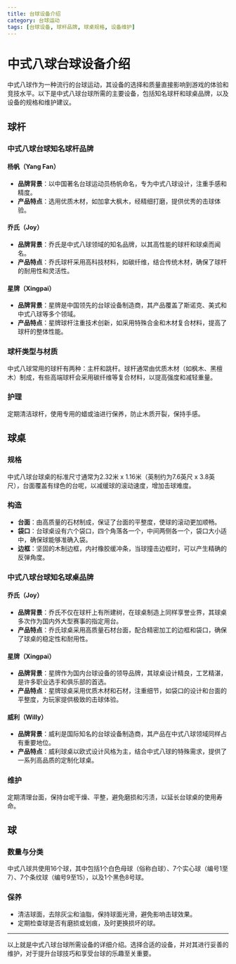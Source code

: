 ```yaml
---
title: 台球设备介绍
category: 台球运动
tags: [台球设备, 球杆品牌, 球桌规格, 设备维护]
---
```

# 中式八球台球设备介绍

中式八球作为一种流行的台球运动，其设备的选择和质量直接影响到游戏的体验和竞技水平。以下是中式八球台球所需的主要设备，包括知名球杆和球桌品牌，以及设备的规格和维护建议。

## 球杆

### 中式八球台球知名球杆品牌

#### 杨帆（Yang Fan）
- **品牌背景**：以中国著名台球运动员杨帆命名，专为中式八球设计，注重手感和精度。
- **产品特点**：选用优质木材，如加拿大枫木，经精细打磨，提供优秀的击球体验。

#### 乔氏（Joy）
- **品牌背景**：乔氏是中式八球领域的知名品牌，以其高性能的球杆和球桌而闻名。
- **产品特点**：乔氏球杆采用高科技材料，如碳纤维，结合传统木材，确保了球杆的耐用性和灵活性。

#### 星牌（Xingpai）
- **品牌背景**：星牌是中国领先的台球设备制造商，其产品覆盖了斯诺克、美式和中式八球等多个领域。
- **产品特点**：星牌球杆注重技术创新，如采用特殊合金和木材复合材料，提高了球杆的整体性能。

### 球杆类型与材质
中式八球常用的球杆有两种：主杆和跳杆。球杆通常由优质木材（如枫木、黑檀木）制成，有些高端球杆会采用碳纤维等复合材料，以提高强度和减轻重量。

### 护理
定期清洁球杆，使用专用的蜡或油进行保养，防止木质开裂，保持手感。

## 球桌

### 规格
中式八球台球桌的标准尺寸通常为2.32米 x 1.16米（英制约为7.6英尺 x 3.8英尺），台面覆盖有绿色的台呢，以减缓球的滚动速度，增加击球难度。

### 构造
- **台面**：由高质量的石材制成，保证了台面的平整度，使球的滚动更加顺畅。
- **袋口**：台球桌设有六个袋口，四个角落各一个，中间两侧各一个，袋口大小适中，确保球能够准确入袋。
- **边框**：坚固的木制边框，内衬橡胶缓冲条，当球撞击边框时，可以产生精确的反弹角度。

### 中式八球台球知名球桌品牌

#### 乔氏（Joy）
- **品牌背景**：乔氏不仅在球杆上有所建树，在球桌制造上同样享誉业界，其球桌多次作为国内外大型赛事的指定用台。
- **产品特点**：乔氏球桌采用高质量石材台面，配合精密加工的边框和袋口，确保了球桌的稳定性和耐用性。

#### 星牌（Xingpai）
- **品牌背景**：星牌作为国内台球设备的领导品牌，其球桌设计精良，工艺精湛，是许多职业选手和俱乐部的首选。
- **产品特点**：星牌球桌采用优质木材和石材，注重细节，如袋口的设计和台面的平整度，为玩家提供极致的击球体验。

#### 威利（Willy）
- **品牌背景**：威利是国际知名的台球设备制造商，其产品在中式八球领域同样占有重要地位。
- **产品特点**：威利球桌以欧式设计风格为主，结合中式八球的特殊需求，提供了一系列高品质的定制化球桌。

### 维护
定期清理台面，保持台呢干燥、平整，避免磨损和污渍，以延长台球桌的使用寿命。

## 球

### 数量与分类
中式八球共使用16个球，其中包括1个白色母球（俗称白球）、7个实心球（编号1至7）、7个条纹球（编号9至15），以及1个黑色8号球。

### 保养
- 清洁球面，去除灰尘和油脂，保持球面光滑，避免影响击球效果。
- 定期检查球是否有磨损或划痕，及时更换损坏的球。

---

以上就是中式八球台球所需设备的详细介绍。选择合适的设备，并对其进行妥善的维护，对于提升台球技巧和享受台球的乐趣至关重要。